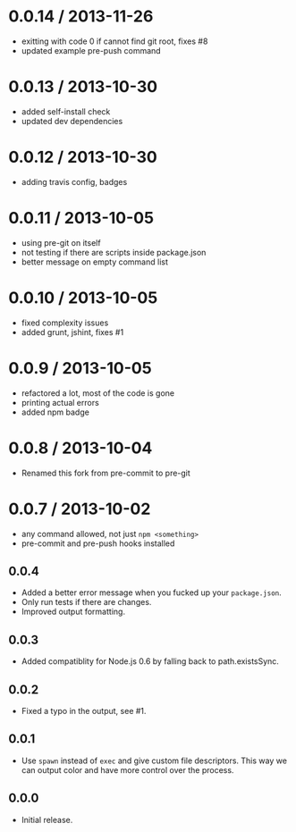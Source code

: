 
0.0.14 / 2013-11-26
==================

  * exitting with code 0 if cannot find git root, fixes #8
  * updated example pre-push command

0.0.13 / 2013-10-30
==================

  * added self-install check
  * updated dev dependencies

0.0.12 / 2013-10-30
==================

  * adding travis config, badges

0.0.11 / 2013-10-05
==================

  * using pre-git on itself
  * not testing if there are scripts inside package.json
  * better message on empty command list

0.0.10 / 2013-10-05
==================

  * fixed complexity issues
  * added grunt, jshint, fixes #1

0.0.9 / 2013-10-05
==================

  * refactored a lot, most of the code is gone
  * printing actual errors
  * added npm badge

0.0.8 / 2013-10-04
==================

  * Renamed this fork from pre-commit to pre-git

0.0.7 / 2013-10-02
==================

  * any command allowed, not just `npm <something>`
  * pre-commit and pre-push hooks installed

## 0.0.4
- Added a better error message when you fucked up your `package.json`.
- Only run tests if there are changes.
- Improved output formatting.

## 0.0.3
- Added compatiblity for Node.js 0.6 by falling back to path.existsSync.

## 0.0.2
- Fixed a typo in the output, see #1.

## 0.0.1
- Use `spawn` instead of `exec` and give custom file descriptors. This way we
  can output color and have more control over the process.

## 0.0.0
- Initial release.
